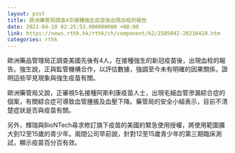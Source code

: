 ```yaml
---
layout: post
title: 歐洲藥管局調查4宗接種強生疫苗後出現血栓的報告
date: 2021-04-10 02:25:53.000000000 +08:00
link: https://news.rthk.hk/rthk/ch/component/k2/1585042-20210410.htm
categories: rthk
---
```


歐洲藥品管理局正調查美國先後有4人，在接種強生的新冠疫苗後，出現血栓的報告。強生說，正與監管機構合作，以評估數據，強調至今未有明確的因果關係，證明這些罕見現象與強生疫苗有關。

歐洲藥管局又說，正審視5名接種阿斯利康疫苗人士，出現毛細血管滲漏綜合症的個案，有關綜合症可導致血管腫脹及血壓下降。藥管局的安全小組表示，目前不清楚症狀是否與疫苗有關。

另外，輝瑞與BioNTech尋求修訂旗下疫苗的美國的緊急使用授權，將使用範圍擴大到12至15歲的青少年。兩間公司早前說，針對12至15歲青少年的第三期臨床測試，顯示疫苗百分百有效。
